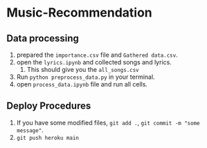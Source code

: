 # Music-Recommendation

## Data processing

1. prepared the `importance.csv` file and `Gathered data.csv`.
2. open the `lyrics.ipynb` and collected songs and lyrics.
   1. This should give you the `all_songs.csv`
3. Run `python preprocess_data.py` in your terminal.
4. open `process_data.ipynb` file and run all cells.



## Deploy Procedures

1. If you have some modified files, `git add .`, `git commit -m "some message"`.
2. `git push heroku main`